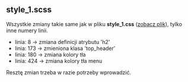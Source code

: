 ## style_1.scss

Wszystkie zmiany takie same jak w pliku **style_1.css** ([zobacz plik](style_1.md)), tylko inne numery linii.

* linia: 8 -> zmiana definicji atrybutu 'h2'
* linia: 173 -> zmieniona klasa 'top_header'
* linia: 180 -> zmiana kolory tła
* linia: 424 -> zmiana kolory tła menu

Resztę zmian trzeba w razie potrzeby wprowadzić.
